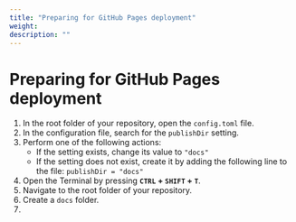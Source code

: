 ```yaml
---
title: "Preparing for GitHub Pages deployment"
weight:
description: ""
---
```

# Preparing for GitHub Pages deployment

1. In the root folder of your repository, open the `config.toml` file.
2. In the configuration file, search for the `publishDir` setting.
3. Perform one of the following actions:
   - If the setting exists, change its value to `"docs"`
   - If the setting does not exist, create it by adding the following line to the file: `publishDir = "docs"`
1. Open the Terminal by pressing **`CTRL` + `SHIFT` + `T`**.
2. Navigate to the root folder of your repository.
3. Create a `docs` folder.
4. 

